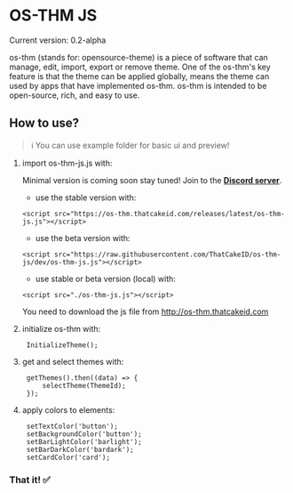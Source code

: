 # OS-THM JS
Current version: 0.2-alpha

os-thm (stands for: opensource-theme) is a piece of software that can manage, edit, import, export or remove theme. One of the os-thm's key feature is that the theme can be applied globally, means the theme can used by apps that have implemented os-thm. os-thm is intended to be open-source, rich, and easy to use.

## How to use?

> ℹ You can use example folder for basic ui and preview!

1. import os-thm-js.js with:

      Minimal version is coming soon stay tuned! Join to the **[Discord server](https://thatcakeid.com/discord)**. 

      - use the stable version with:

       <script src="https://os-thm.thatcakeid.com/releases/latest/os-thm-js.js"></script>
    
      - use the beta version with: 
    
       <script src="https://raw.githubusercontent.com/ThatCakeID/os-thm-js/dev/os-thm-js.js"></script>
       
      - use stable or beta version (local) with:    
      
       <script src="./os-thm-js.js"></script>
       
      You need to download the js file from http://os-thm.thatcakeid.com
       
2. initialize os-thm with:

        InitializeTheme();

3. get and select themes with:

        getThemes().then((data) => {
            selectTheme(ThemeId);
        });
    
4. apply colors to elements:

        setTextColor('button');
        setBackgroundColor('button'); 
        setBarLightColor('barlight');
        setBarDarkColor('bardark');
        setCardColor('card');
    
### That it! ✅


    
